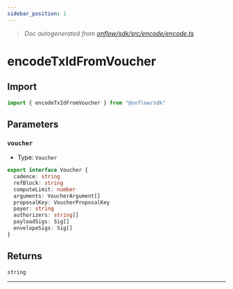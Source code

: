 ```yaml
---
sidebar_position: 1
---
```


> _Doc autogenerated from [onflow/sdk/src/encode/encode.ts](https://github.com/onflow/fcl-js/tree/master/packages/sdk/src/encode/encode.ts)_

# encodeTxIdFromVoucher


## Import

```typescript
import { encodeTxIdFromVoucher } from "@onflow/sdk"
```


## Parameters

### `voucher` 
- Type: `Voucher`

```typescript
export interface Voucher {
  cadence: string
  refBlock: string
  computeLimit: number
  arguments: VoucherArgument[]
  proposalKey: VoucherProposalKey
  payer: string
  authorizers: string[]
  payloadSigs: Sig[]
  envelopeSigs: Sig[]
}
```


## Returns

`string`


---
